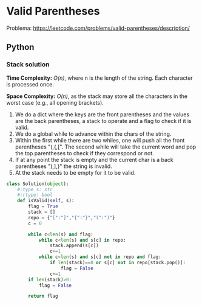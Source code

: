 # Valid Parentheses
Problema: https://leetcode.com/problems/valid-parentheses/description/
## Python
### Stack solution
**Time Complexity:** *O(n)*, where n is the length of the string. Each character is processed once.

**Space Complexity:** *O(n)*, as the stack may store all the characters in the worst case (e.g., all opening brackets).
1. We do a dict where the keys are the front parentheses and the values are the back parentheses, a stack to operate and a flag to check if it is valid.
2. We do a global while to advance within the chars of the string.
3. Within the first while there are two whiles, one will push all the front parentheses "(,{,[". The second while will take the current word and pop the top parentheses to check if they correspond or not.
4. If at any point the stack is empty and the current char is a back parentheses "),],}" the string is invalid.
5. At the stack needs to be empty for it to be valid.
```Python
class Solution(object):
    #:type s: str
    #:rtype: bool
    def isValid(self, s):
        flag = True
        stack = []
        repo = {"[":"]","{":"}","(":")"}
        c = 0

        while c<len(s) and flag:
            while c<len(s) and s[c] in repo:
                stack.append(s[c])
                c+=1
            while c<len(s) and s[c] not in repo and flag:
                if len(stack)==0 or s[c] not in repo[stack.pop()]:
                    flag = False
                c+=1
        if len(stack)>0:
            flag = False

        return flag
```
